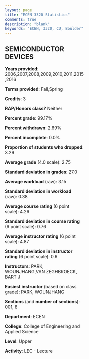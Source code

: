 ```yaml
---
layout: page
title: "ECEN 3320 Statistics"
comments: true
description: "blank"
keywords: "ECEN, 3320, CU, Boulder"
--- 
```

<head>
<script src="https://ajax.googleapis.com/ajax/libs/jquery/2.1.3/jquery.min.js"></script>
<script src="https://dl.dropboxusercontent.com/s/pc42nxpaw1ea4o9/highcharts.js?dl=0"></script>
<!-- <script src="../assets/js/highcharts.js"></script> -->
<style type="text/css">@font-face {
	font-family: "Bebas Neue";
	src: url(https://www.filehosting.org/file/details/544349/BebasNeue%20Regular.otf) format("opentype");
	}
	h1.Bebas { 
		font-family: "Bebas Neue", Verdana, Tahoma;
	}
</style>
</head>
<body>
	<div id="container" style="float: right; width: 45%; height: 88%; margin-left: 2.5%; margin-right: 2.5%;"></div>
	<script language="JavaScript">
		$(document).ready(function() {
		var chart = {type: 'column'};
		var title = {text: 'Grade Distribution'};
		var xAxis = {categories: ['A','B','C','D','F'],crosshair: true};
		var yAxis = {min: 0,title: {text: 'Percentage'}};
		var tooltip = {headerFormat: '<center><b><span style="font-size:20px">{point.key}</span></b></center>',
		               pointFormat: '<td style="padding:0"><b>{point.y:.1f}%</b></td>',
		               footerFormat: '</table>',shared: true,useHTML: true};
		var plotOptions = {column: {pointPadding: 0.0,borderWidth: 0}};  
		var credits = {enabled: false};var series= [{name: 'Percent',data: [25.34,38.36,24.66,8.22,3.42,]}];
		var json = {};
		json.chart = chart;
		json.title = title;
		json.tooltip = tooltip;
		json.xAxis = xAxis;
		json.yAxis = yAxis;  
		json.series = series;
		json.plotOptions = plotOptions;  
		json.credits = credits;
		$('#container').highcharts(json);
	});
	</script>
</body>
			   
## SEMICONDUCTOR DEVICES

**Years provided**: 2006,2007,2008,2009,2010,2011,2015,2016

**Terms provided**: Fall,Spring

**Credits**: 3

**RAP/Honors class?** Neither

**Percent grade**: 99.17%

**Percent withdrawn**: 2.69%

**Percent incomplete**: 0.0%

**Proportion of students who dropped**: 3.29

**Average grade** (4.0 scale): 2.75

**Standard deviation in grades**: 27.0

**Average workload** (raw): 3.15

**Standard deviation in workload** (raw): 0.38

**Average course rating** (6 point scale): 4.26

**Standard deviation in course rating** (6 point scale): 0.76

**Average instructor rating** (6 point scale): 4.87

**Standard deviation in instructor rating** (6 point scale): 0.6

**Instructors**: PARK, WOUNJHANG,VAN ZEGHBROECK, BART J

**Easiest instructor** (based on class grade): PARK, WOUNJHANG

**Sections** (and **number of sections**): 001, 8

**Department**: ECEN

**College**: College of Engineering and Applied Science

**Level**: Upper

**Activity**: LEC - Lecture